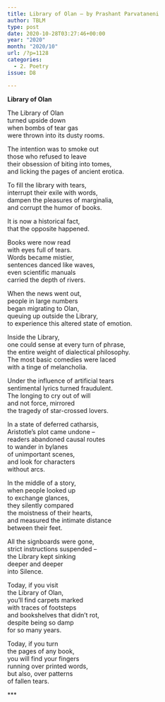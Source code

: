 ```yaml
---
title: Library of Olan – by Prashant Parvataneni
author: TBLM
type: post
date: 2020-10-28T03:27:46+00:00
year: "2020"
month: "2020/10"
url: /?p=1128
categories:
  - 2. Poetry
issue: D8

---
```

**Library of Olan**

The Library of Olan  
turned upside down  
when bombs of tear gas  
were thrown into its dusty rooms.

The intention was to smoke out  
those who refused to leave  
their obsession of biting into tomes,  
and licking the pages of ancient erotica.

To fill the library with tears,  
interrupt their exile with words,  
dampen the pleasures of marginalia,  
and corrupt the humor of books.

It is now a historical fact,  
that the opposite happened.

Books were now read  
with eyes full of tears.  
Words became mistier,  
sentences danced like waves,  
even scientific manuals  
carried the depth of rivers.

When the news went out,  
people in large numbers  
began migrating to Olan,  
queuing up outside the Library,  
to experience this altered state of emotion.

Inside the Library,  
one could sense at every turn of phrase,  
the entire weight of dialectical philosophy.  
The most basic comedies were laced  
with a tinge of melancholia.

Under the influence of artificial tears  
sentimental lyrics turned fraudulent.  
The longing to cry out of will  
and not force, mirrored  
the tragedy of star-crossed lovers.

In a state of deferred catharsis,  
Aristotle’s plot came undone –  
readers abandoned causal routes  
to wander in bylanes  
of unimportant scenes,  
and look for characters  
without arcs.

In the middle of a story,  
when people looked up  
to exchange glances,  
they silently compared  
the moistness of their hearts,  
and measured the intimate distance  
between their feet.

All the signboards were gone,  
strict instructions suspended &#8211;  
the Library kept sinking  
deeper and deeper  
into Silence.

Today, if you visit  
the Library of Olan,  
you’ll find carpets marked  
with traces of footsteps  
and bookshelves that didn’t rot,  
despite being so damp  
for so many years.

Today, if you turn  
the pages of any book,  
you will find your fingers  
running over printed words,  
but also, over patterns  
of fallen tears.

\***
